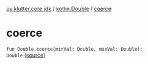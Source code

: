 [uy.klutter.core.jdk](../index.md) / [kotlin.Double](index.md) / [coerce](.)


# coerce
<code>fun Double.coerce(minVal: Double, maxVal: Double): Double</code> [(source)](https://github.com/kohesive/klutter/blob/master/core-jdk6/src/main/kotlin/uy/klutter/core/jdk/Numbers.kt#L28)<br/>

